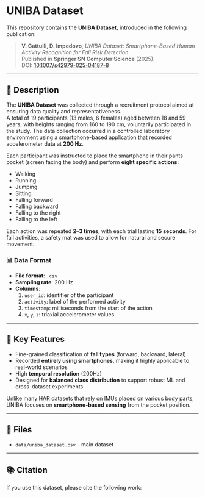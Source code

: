 # UNIBA Dataset

This repository contains the **UNIBA Dataset**, introduced in the following publication:

> **V. Gattulli, D. Impedovo**, *UNIBA Dataset: Smartphone-Based Human Activity Recognition for Fall Risk Detection*.  
> Published in **Springer SN Computer Science** (2025).  
> DOI: [10.1007/s42979-025-04187-8](https://doi.org/10.1007/s42979-025-04187-8)

---

## 📄 Description

The **UNIBA Dataset** was collected through a recruitment protocol aimed at ensuring data quality and representativeness.  
A total of 19 participants (13 males, 6 females) aged between 18 and 59 years, with heights ranging from 160 to 190 cm, voluntarily participated in the study. The data collection occurred in a controlled laboratory environment using a smartphone-based application that recorded accelerometer data at **200 Hz**.

Each participant was instructed to place the smartphone in their pants pocket (screen facing the body) and perform **eight specific actions**:

- Walking  
- Running  
- Jumping  
- Sitting  
- Falling forward  
- Falling backward  
- Falling to the right  
- Falling to the left

Each action was repeated **2–3 times**, with each trial lasting **15 seconds**. For fall activities, a safety mat was used to allow for natural and secure movement.

### 📊 Data Format

- **File format**: `.csv`  
- **Sampling rate**: 200 Hz  
- **Columns**:
  1. `user_id`: identifier of the participant  
  2. `activity`: label of the performed activity  
  3. `timestamp`: milliseconds from the start of the action  
  4. `x`, `y`, `z`: triaxial accelerometer values

---

## 🚀 Key Features

- Fine-grained classification of **fall types** (forward, backward, lateral)
- Recorded **entirely using smartphones**, making it highly applicable to real-world scenarios
- High **temporal resolution** (200Hz)
- Designed for **balanced class distribution** to support robust ML and cross-dataset experiments

Unlike many HAR datasets that rely on IMUs placed on various body parts, UNIBA focuses on **smartphone-based sensing** from the pocket position.

---

## 📁 Files

- `data/uniba_dataset.csv` – main dataset
---

## 📚 Citation

If you use this dataset, please cite the following work:

